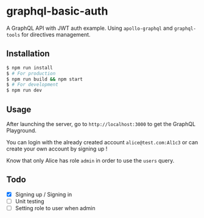 # graphql-basic-auth

A GraphQL API with JWT auth example. Using `apollo-graphql` and `graphql-tools` for directives management.

## Installation

```bash
$ npm run install
$ # For production
$ npm run build && npm start
$ # For development
$ npm run dev
```

## Usage

After launching the server, go to `http://localhost:3000` to get the GraphQL Playground.

You can login with the already created account `alice@test.com:Al1c3` or can create your own account by signing up !

Know that only Alice has role `admin` in order to use the `users` query.

## Todo

- [x] Signing up / Signing in
- [ ] Unit testing
- [ ] Setting role to user when admin
